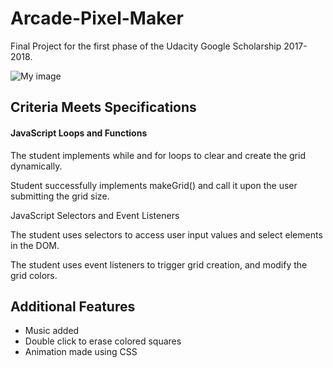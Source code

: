 # Arcade-Pixel-Maker
Final Project for the first phase of the Udacity Google Scholarship 2017-2018.

![My image](http://res.cloudinary.com/dikujrdbe/image/upload/v1513607128/Pac_Man_nwa3cm.png)


<h2>Criteria Meets Specifications</h2>

<h4>JavaScript Loops and Functions</h4>
	

The student implements while and for loops to clear and create the grid dynamically.

Student successfully implements makeGrid() and call it upon the user submitting the grid size.


JavaScript Selectors and Event Listeners
	

The student uses selectors to access user input values and select elements in the DOM.

The student uses event listeners to trigger grid creation, and modify the grid colors.

<h2>Additional Features</h2>
<ul>
	<li>Music added</li>
	<li>Double click to erase colored squares</li>
	<li>Animation made using CSS</li>
	
</ul>
